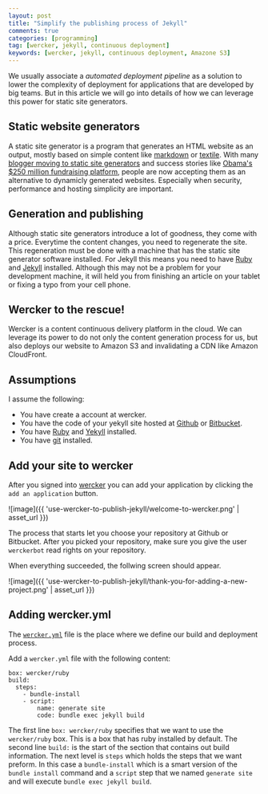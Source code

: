 ```yaml
---
layout: post
title: "Simplify the publishing process of Jekyll"
comments: true
categories: [programming]
tag: [wercker, jekyll, continuous deployment]
keywords: [wercker, jekyll, continuous deployment, Amazone S3]
---
```


We usually associate a *automated deployment pipeline* as a solution to lower the complexity of deployment for applications that are developed by big teams. But in this article we will go into details of how we can leverage this power for static site generators.

## Static website generators

A static site generator is a program that generates an HTML website as an output, mostly based on simple content like [markdown](http://daringfireball.net/projects/markdown/) or [textile](http://textile.sitemonks.com/). With many [blogger moving to static site generators](https://www.google.nl/search?q=popular+bloggers+moving+to+jekyll) and success stories like [Obama's $250 million fundraising platform](http://kylerush.net/blog/meet-the-obama-campaigns-250-million-fundraising-platform/), people are now accepting them as an alternative to dynamicly generated websites. Especially when security, performance and hosting simplicity are important.

## Generation and publishing

Although static site generators introduce a lot of goodness, they come with a price. Everytime the content changes, you need to regenerate the site. This regeneration must be done with a machine that has the static site generator software installed. For Jekyll this means you need to have [Ruby](http://www.ruby-lang.org/) and [Jekyll](http://jekyllrb.com) installed. Although this may not be a problem for your development machine, it will held you from finishing an article on your tablet or fixing a typo from your cell phone.

## Wercker to the rescue!

Wercker is a content continuous delivery platform in the cloud. We can leverage its power to do not only the content generation process for us, but also deploys our website to Amazon S3 and invalidating a CDN like Amazon CloudFront.

## Assumptions

I assume the following:

* You have create a account at wercker.
* You have the code of your yekyll site hosted at [Github](http://github.com) or [Bitbucket](http://bitbucket.com).
* You have [Ruby](http://ruby-lang.org) and [Yekyll](http://jekyllrb.com/) installed.
* You have [git](http://git-scm.com/) installed.

## Add your site to wercker

After you signed into [wercker](http://app.wercker.com/) you can add your application by clicking the `add an application` button.

![image]({{ 'use-wercker-to-publish-jekyll/welcome-to-wercker.png' | asset_url }})

The process that starts let you choose your repository at Github or Bitbucket. After you picked your repository, make sure you give the user `werckerbot` read rights on your repository.

When everything succeeded, the follwing screen should appear.

![image]({{ 'use-wercker-to-publish-jekyll/thank-you-for-adding-a-new-project.png' | asset_url }})

## Adding wercker.yml

The [`wercker.yml`](http://devcenter.wercker.com/articles/werckeryml/intro.html) file is the place where we define our build and deployment process.

Add a `wercker.yml` file with the following content:

    box: wercker/ruby
    build:
      steps:
        - bundle-install
        - script:
            name: generate site
            code: bundle exec jekyll build

The first line `box: wercker/ruby` specifies that we want to use the `wercker/ruby` box. This is a box that has ruby installed by default.
The second line `build:` is the start of the section that contains out build information. The next level is `steps` which holds the steps that we want preform. In this case a `bundle-install` which is a smart version of the `bundle install` command and a `script` step that we named `generate site` and will execute `bundle exec jekyll build`.

